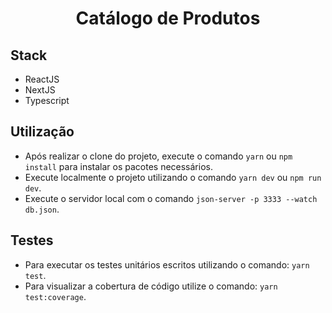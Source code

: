<h1 align="center">
  Catálogo de Produtos
  <br>
</h1>

## Stack

- ReactJS 
- NextJS
- Typescript

## Utilização

- Após realizar o clone do projeto, execute o comando `yarn` ou `npm install` para instalar os pacotes necessários.
- Execute localmente o projeto utilizando o comando `yarn dev` ou `npm run dev`.
- Execute o servidor local com o comando `json-server -p 3333 --watch db.json`.

## Testes

- Para executar os testes unitários escritos utilizando o comando: `yarn test`.
- Para visualizar a cobertura de código utilize o comando: `yarn test:coverage`.
